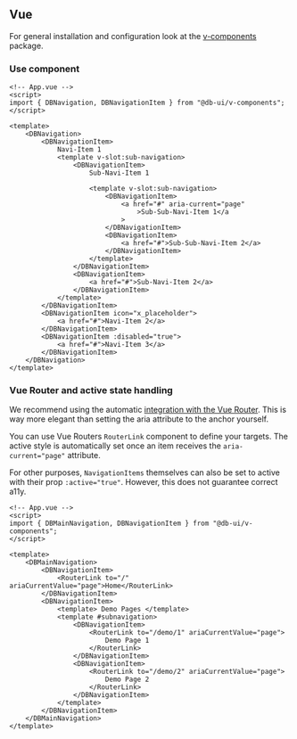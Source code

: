 <!--
SPDX-FileCopyrightText: 2025 DB Systel GmbH

SPDX-License-Identifier: Apache-2.0
-->

## Vue

For general installation and configuration look at the [v-components](https://www.npmjs.com/package/@db-ui/v-components) package.

### Use component

```vue App.vue
<!-- App.vue -->
<script>
import { DBNavigation, DBNavigationItem } from "@db-ui/v-components";
</script>

<template>
	<DBNavigation>
		<DBNavigationItem>
			Navi-Item 1
			<template v-slot:sub-navigation>
				<DBNavigationItem>
					Sub-Navi-Item 1

					<template v-slot:sub-navigation>
						<DBNavigationItem>
							<a href="#" aria-current="page"
								>Sub-Sub-Navi-Item 1</a
							>
						</DBNavigationItem>
						<DBNavigationItem>
							<a href="#">Sub-Sub-Navi-Item 2</a>
						</DBNavigationItem>
					</template>
				</DBNavigationItem>
				<DBNavigationItem>
					<a href="#">Sub-Navi-Item 2</a>
				</DBNavigationItem>
			</template>
		</DBNavigationItem>
		<DBNavigationItem icon="x_placeholder">
			<a href="#">Navi-Item 2</a>
		</DBNavigationItem>
		<DBNavigationItem :disabled="true">
			<a href="#">Navi-Item 3</a>
		</DBNavigationItem>
	</DBNavigation>
</template>
```

### Vue Router and active state handling

We recommend using the automatic [integration with the Vue Router](https://router.vuejs.org/api/interfaces/RouterLinkProps.html#ariaCurrentValue). This is way more elegant than setting the aria attribute to the anchor yourself.

You can use Vue Routers `RouterLink` component to define your targets.
The active style is automatically set once an item receives the `aria-current="page"` attribute.

For other purposes, `NavigationItems` themselves can also be set to active with their prop `:active="true"`. However, this does not guarantee correct a11y.

```vue App.vue
<!-- App.vue -->
<script>
import { DBMainNavigation, DBNavigationItem } from "@db-ui/v-components";
</script>

<template>
	<DBMainNavigation>
		<DBNavigationItem>
			<RouterLink to="/" ariaCurrentValue="page">Home</RouterLink>
		</DBNavigationItem>
		<DBNavigationItem>
			<template> Demo Pages </template>
			<template #subnavigation>
				<DBNavigationItem>
					<RouterLink to="/demo/1" ariaCurrentValue="page">
						Demo Page 1
					</RouterLink>
				</DBNavigationItem>
				<DBNavigationItem>
					<RouterLink to="/demo/2" ariaCurrentValue="page">
						Demo Page 2
					</RouterLink>
				</DBNavigationItem>
			</template>
		</DBNavigationItem>
	</DBMainNavigation>
</template>
```
